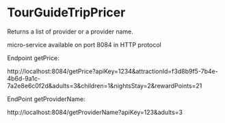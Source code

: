 # TourGuideTripPricer
Returns a list of provider or a provider name.

 micro-service available on port 8084 in HTTP protocol
 
 Endpoint getPrice:
 
 http://localhost:8084/getPrice?apiKey=1234&attractionId=f3d8b9f5-7b4e-4b6d-9a1c-7a2e8e6c0f2d&adults=3&children=1&nightsStay=2&rewardPoints=21
 
 EndPoint getProviderName:
 
 http://localhost:8084/getProviderName?apiKey=123&adults=3

 
